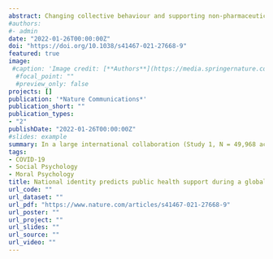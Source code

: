 ```yaml
---
abstract: Changing collective behaviour and supporting non-pharmaceutical interventions is an important component in mitigating virus transmission during a pandemic. In a large international collaboration (Study 1, N = 49,968 across 67 countries), we investigated self-reported factors associated with public health behaviours (e.g., spatial distancing and stricter hygiene) and endorsed public policy interventions (e.g., closing bars and restaurants) during the early stage of the COVID-19 pandemic (April-May 2020). Respondents who reported identifying more strongly with their nation consistently reported greater engagement in public health behaviours and support for public health policies. Results were similar for representative and non-representative national samples. Study 2 (N = 42 countries) conceptually replicated the central finding using aggregate indices of national identity (obtained using the World Values Survey) and a measure of actual behaviour change during the pandemic (obtained from Google mobility reports). Higher levels of national identification prior to the pandemic predicted lower mobility during the early stage of the pandemic (r = −0.40). We discuss the potential implications of links between national identity, leadership, and public health for managing COVID-19 and future pandemics.
#authors:
#- admin
date: "2022-01-26T00:00:00Z"
doi: "https://doi.org/10.1038/s41467-021-27668-9"
featured: true
image:
 #caption: 'Image credit: [**Authors**](https://media.springernature.com/full/springer-static/image/art%3A10.1038%2Fs44271-024-00179-1/MediaObjects/44271_2024_179_Fig1_HTML.png?as=webp)'
  #focal_point: ""
  #preview_only: false
projects: []
publication: '*Nature Communications*'
publication_short: ""
publication_types:
- "2"
publishDate: "2022-01-26T00:00:00Z"
#slides: example
summary: In a large international collaboration (Study 1, N = 49,968 across 67 countries), we investigated self-reported factors associated with public health behaviours and endorsed public policy interventions during the early stage of the COVID-19 pandemic (April-May 2020).
tags:
- COVID-19
- Social Psychology
- Moral Psychology
title: National identity predicts public health support during a global pandemic
url_code: ""
url_dataset: ""
url_pdf: "https://www.nature.com/articles/s41467-021-27668-9"
url_poster: ""
url_project: ""
url_slides: ""
url_source: ""
url_video: ""
---
```


